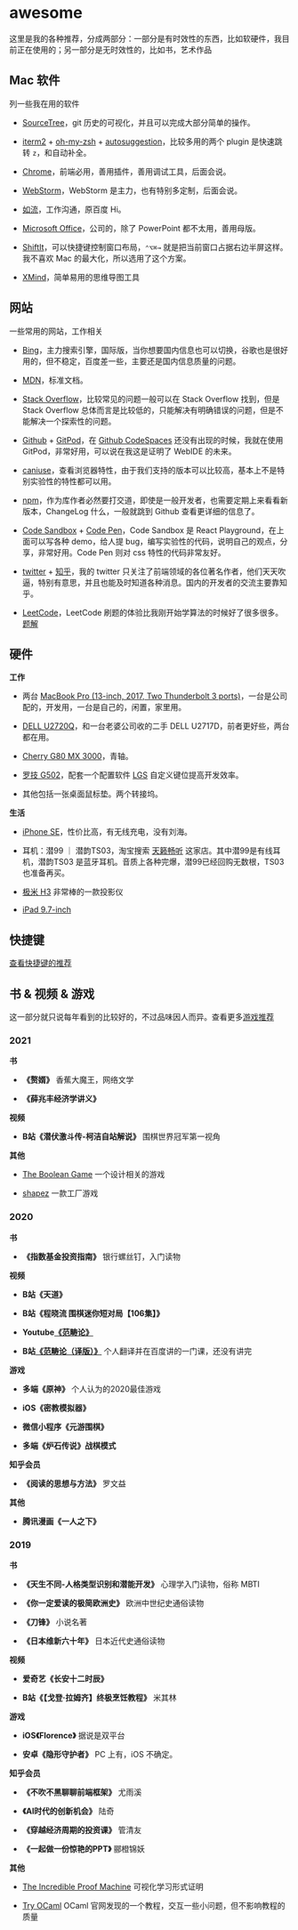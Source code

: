 # awesome

这里是我的各种推荐，分成两部分：一部分是有时效性的东西，比如软硬件，我目前正在使用的；另一部分是无时效性的，比如书，艺术作品

## Mac 软件

列一些我在用的软件

- [SourceTree](https://www.sourcetreeapp.com/)，git 历史的可视化，并且可以完成大部分简单的操作。

- [iterm2](https://iterm2.com/) + [oh-my-zsh](https://github.com/robbyrussell/oh-my-zsh) + [autosuggestion](https://github.com/zsh-users/zsh-autosuggestions)，比较多用的两个 plugin 是快速跳转 `z`，和自动补全。

- [Chrome](https://www.google.com/chrome/)，前端必用，善用插件，善用调试工具，后面会说。

- [WebStorm](https://www.jetbrains.com/webstorm/)，WebStorm 是主力，也有特别多定制，后面会说。

- [如流](https://infoflow.baidu.com/)，工作沟通，原百度 Hi。

- [Microsoft Office](https://www.office.com/)，公司的，除了 PowerPoint 都不太用，善用母版。

- [ShiftIt](https://github.com/fikovnik/ShiftIt)，可以快捷键控制窗口布局，`⌃⌥⌘→` 就是把当前窗口占据右边半屏这样。我不喜欢 Mac 的最大化，所以选用了这个方案。

- [XMind](https://www.xmind.cn/)，简单易用的思维导图工具

## 网站

一些常用的网站，工作相关

- [Bing](https://cn.bing.com/)，主力搜索引擎，国际版，当你想要国内信息也可以切换，谷歌也是很好用的，但不稳定，百度差一些，主要还是国内信息质量的问题。

- [MDN](https://developer.mozilla.org/zh-CN/)，标准文档。

- [Stack Overflow](https://stackoverflow.com/)，比较常见的问题一般可以在 Stack Overflow 找到，但是 Stack Overflow 总体而言是比较低的，只能解决有明确错误的问题，但是不能解决一个探索性的问题。

- [Github](https://github.com/) + [GitPod](https://chrome.google.com/webstore/detail/gitpod-online-ide/dodmmooeoklaejobgleioelladacbeki)，在 [Github CodeSpaces](https://github.com/features/codespaces) 还没有出现的时候，我就在使用 GitPod，非常好用，可以说在我这是证明了 WebIDE 的未来。

- [caniuse](https://caniuse.com/)，查看浏览器特性，由于我们支持的版本可以比较高，基本上不是特别实验性的特性都可以用。

- [npm](https://www.npmjs.com/)，作为库作者必然要打交道，即使是一般开发者，也需要定期上来看看新版本，ChangeLog 什么，一般就跳到 Github 查看更详细的信息了。

- [Code Sandbox](https://codesandbox.io/) + [Code Pen](https://codepen.io/)，Code Sandbox 是 React Playground，在上面可以写各种 demo，给人提 bug，编写实验性的代码，说明自己的观点，分享，非常好用。Code Pen 则对 css 特性的代码非常友好。

- [twitter](https://twitter.com/) + [知乎](https://www.zhihu.com/)，我的 twitter 只关注了前端领域的各位著名作者，他们天天吹逼，特别有意思，并且也能及时知道各种消息。国内的开发者的交流主要靠知乎。

- [LeetCode](https://leetcode-cn.com/)，LeetCode 刷题的体验比我刚开始学算法的时候好了很多很多。[题解](https://github.com/dancerphil/code-games/blob/master/leetcode/README.md)

## 硬件

__工作__

- 两台 [MacBook Pro (13-inch, 2017, Two Thunderbolt 3 ports)](https://www.apple.com/macbook-pro/)，一台是公司配的，开发用，一台是自己的，闲置，家里用。

- [DELL U2720Q](https://www.dell.com/zh-cn/work/shop/accessories/apd/210-auzv)，和一台老婆公司收的二手 DELL U2717D，前者更好些，两台都在用。

- [Cherry G80 MX 3000](http://www.cherry.cn/view/product_detail/28)，青轴。

- [罗技 G502](https://www.logitechg.com.cn/zh-cn/products/gaming-mice/g502-proteus-spectrum-rgb-gaming-mouse.html)，配套一个配置软件 [LGS](http://support.logitech.com/software/lgs) 自定义键位提高开发效率。

- 其他包括一张桌面鼠标垫。两个转接坞。

__生活__

- [iPhone SE](https://www.apple.com.cn/iphone-se/)，性价比高，有无线充电，没有刘海。

- 耳机：潜99 ｜ 潜韵TS03，淘宝搜索 [天籁畅听](https://shop100773609.taobao.com/?spm=a230r.1.0.0.308572349AXEMR) 这家店。其中潜99是有线耳机，潜韵TS03 是蓝牙耳机。音质上各种完爆，潜99已经回购无数根，TS03也准备再买。

- [极米 H3](https://detail.tmall.com/item.htm?spm=a230r.1.14.15.667a3bac19OrMP&id=585910543366&ns=1&abbucket=20&sku_properties=5919063:6536025) 非常棒的一款投影仪

- [iPad 9.7-inch](https://www.apple.com/ipad-9.7/)

## 快捷键

[查看快捷键的推荐](./Keymap.md)

## 书 & 视频 & 游戏

这一部分就只说每年看到的比较好的，不过品味因人而异。查看更多[游戏推荐](./Game.md)

### 2021

__书__

- __《赘婿》__ 香蕉大魔王，网络文学

- __《薛兆丰经济学讲义》__

__视频__

- __B站《潜伏激斗传-柯洁自站解说》__ 围棋世界冠军第一视角

__其他__

- [The Boolean Game](https://boolean.method.ac/) 一个设计相关的游戏

- [shapez](https://shapez.io/) 一款工厂游戏

### 2020

__书__

- __《指数基金投资指南》__ 银行螺丝钉，入门读物

__视频__

- __B站《天道》__

- __B站《程晓流 围棋迷你短对局【106集】》__

- __Youtube[《范畴论》](https://www.youtube.com/watch?v=I8LbkfSSR58&list=PLbgaMIhjbmEnaH_LTkxLI7FMa2HsnawM_)__

- __B站[《范畴论（译版）》](https://www.bilibili.com/video/BV11r4y1w7uu?from=search&seid=6227753783224653829)__ 个人翻译并在百度讲的一门课，还没有讲完

__游戏__

- __多端《原神》__ 个人认为的2020最佳游戏

- __iOS《密教模拟器》__

- __微信小程序《元游围棋》__

- __多端《炉石传说》战棋模式__

__知乎会员__

- __《阅读的思想与方法》__ 罗文益

__其他__

- __腾讯漫画《一人之下》__

### 2019

__书__

- __《天生不同-人格类型识别和潜能开发》__ 心理学入门读物，俗称 MBTI

- __《你一定爱读的极简欧洲史》__ 欧洲中世纪史通俗读物

- __《刀锋》__ 小说名著

- __《日本维新六十年》__ 日本近代史通俗读物

__视频__

- __爱奇艺《长安十二时辰》__ 

- __B站《【戈登·拉姆齐】终极烹饪教程》__ 米其林

__游戏__

- __iOS《Florence》__ 据说是双平台

- __安卓《隐形守护者》__ PC 上有，iOS 不确定。


__知乎会员__

- __《不吹不黑聊聊前端框架》__ 尤雨溪

- __《AI时代的创新机会》__ 陆奇

- __《穿越经济周期的投资课》__ 管清友

- __《一起做一份惊艳的PPT》__ 郦橙锦妖

__其他__

- [The Incredible Proof Machine](http://incredible.pm/) 可视化学习形式证明

- [Try OCaml](https://try.ocamlpro.com/) OCaml 官网发现的一个教程，交互一些小问题，但不影响教程的
质量
